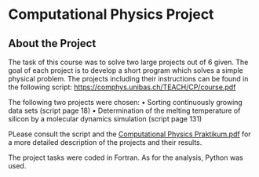 # Computational Physics Project

## About the Project

The task of this course was to solve two large projects out of 6 given. The goal of each project is to develop a short program which solves a simple physical problem.
The projects including their instructions can be found in the following script: https://comphys.unibas.ch/TEACH/CP/course.pdf

The following two projects were chosen:
    • Sorting continuously growing data sets (script page 18)
    • Determination of the melting temperature of silicon by a molecular dynamics simulation (script page 131)

PLease consult the script and the [Computational Physics Praktikum.pdf](https://github.com/saschatran/CompPhys/blob/main/Computational%20Physics%20Praktikum.pdf) for a more detailed description of the projects and their results.

The project tasks were coded in Fortran. As for the analysis, Python was used.

